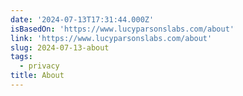 ```yaml
---
date: '2024-07-13T17:31:44.000Z'
isBasedOn: 'https://www.lucyparsonslabs.com/about'
link: 'https://www.lucyparsonslabs.com/about'
slug: 2024-07-13-about
tags:
  - privacy
title: About
---
```

 

